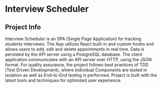 # Interview Scheduler
## Project Info
Interview Scheduler is an SPA (Single Page Application) for tracking students interviews. The App utilizes React built-in and custom hooks and allows users to add, edit and delete appointments in real time. Data is persisted by the API server using a PostgreSQL database. The client application communicates with an API server over HTTP, using the JSON format. For quality assurance, the project follows best practices of TDD (Test Driven Development), where individual Components are tested in isolation as well as End-to-End testing is performed. Project is built with the latest tools and techniques for optimized user experience.
